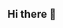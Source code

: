 ## Hi there 👋

<!--
**jiangjianghong/jiangjianghong** is a ✨ _special_ ✨ repository because its `README.md` (this file) appears on your GitHub profile.

Here are some ideas to get you started:

 我是jiangjiang
-->

